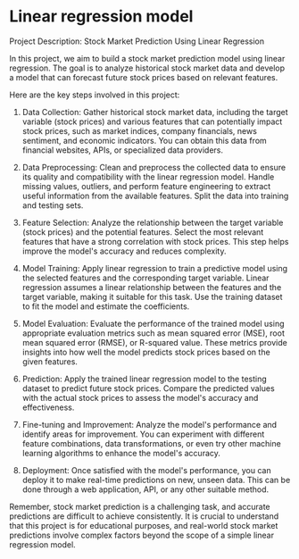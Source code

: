 # Linear regression model
Project Description: Stock Market Prediction Using Linear Regression

In this project, we aim to build a stock market prediction model using linear regression. The goal is to analyze historical stock market data and develop a model that can forecast future stock prices based on relevant features.

Here are the key steps involved in this project:

1. Data Collection: Gather historical stock market data, including the target variable (stock prices) and various features that can potentially impact stock prices, such as market indices, company financials, news sentiment, and economic indicators. You can obtain this data from financial websites, APIs, or specialized data providers.

2. Data Preprocessing: Clean and preprocess the collected data to ensure its quality and compatibility with the linear regression model. Handle missing values, outliers, and perform feature engineering to extract useful information from the available features. Split the data into training and testing sets.

3. Feature Selection: Analyze the relationship between the target variable (stock prices) and the potential features. Select the most relevant features that have a strong correlation with stock prices. This step helps improve the model's accuracy and reduces complexity.

4. Model Training: Apply linear regression to train a predictive model using the selected features and the corresponding target variable. Linear regression assumes a linear relationship between the features and the target variable, making it suitable for this task. Use the training dataset to fit the model and estimate the coefficients.

5. Model Evaluation: Evaluate the performance of the trained model using appropriate evaluation metrics such as mean squared error (MSE), root mean squared error (RMSE), or R-squared value. These metrics provide insights into how well the model predicts stock prices based on the given features.

6. Prediction: Apply the trained linear regression model to the testing dataset to predict future stock prices. Compare the predicted values with the actual stock prices to assess the model's accuracy and effectiveness.

7. Fine-tuning and Improvement: Analyze the model's performance and identify areas for improvement. You can experiment with different feature combinations, data transformations, or even try other machine learning algorithms to enhance the model's accuracy.

8. Deployment: Once satisfied with the model's performance, you can deploy it to make real-time predictions on new, unseen data. This can be done through a web application, API, or any other suitable method.

Remember, stock market prediction is a challenging task, and accurate predictions are difficult to achieve consistently. It is crucial to understand that this project is for educational purposes, and real-world stock market predictions involve complex factors beyond the scope of a simple linear regression model.
